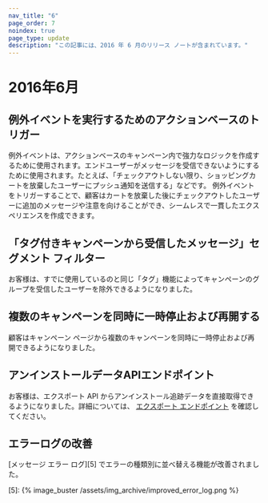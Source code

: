 ```yaml
---
nav_title: "6"
page_order: 7
noindex: true
page_type: update
description: "この記事には、2016 年 6 月のリリース ノートが含まれています。"
---
```


# 2016年6月

## 例外イベントを実行するためのアクションベースのトリガー

例外イベントは、アクションベースのキャンペーン内で強力なロジックを作成するために使用されます。エンドユーザーがメッセージを受信できないようにするために使用されます。たとえば、「チェックアウトしない限り、ショッピングカートを放棄したユーザーにプッシュ通知を送信する」などです。 例外イベントをトリガーすることで、顧客はカートを放棄した後にチェックアウトしたユーザーに追加のメッセージや注意を向けることができ、シームレスで一貫したエクスペリエンスを作成できます。

## 「タグ付きキャンペーンから受信したメッセージ」セグメント フィルター

お客様は、すでに使用しているのと同じ「タグ」機能によってキャンペーンのグループを受信したユーザーを除外できるようになりました。

## 複数のキャンペーンを同時に一時停止および再開する

顧客はキャンペーン ページから複数のキャンペーンを同時に一時停止および再開できるようになりました。

## アンインストールデータAPIエンドポイント

お客様は、エクスポート API からアンインストール追跡データを直接取得できるようになりました。詳細については、 [エクスポート エンドポイント][4] を確認してください。

## エラーログの改善

[メッセージ エラー ログ][5] でエラーの種類別に並べ替える機能が改善されました。

[4]: {{site.baseurl}}/developer_guide/rest_api/export/#kpi-export
[5]: {% image_buster /assets/img_archive/improved_error_log.png %}